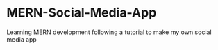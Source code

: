# MERN-Social-Media-App
Learning MERN development following a tutorial to make my own social media app
